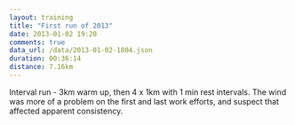 ```yaml
---
layout: training
title: "First run of 2013"
date: 2013-01-02 19:20
comments: true
data_url: /data/2013-01-02-1804.json
duration: 00:36:14
distance: 7.16km
---
```

Interval run - 3km warm up, then 4 x 1km with 1 min rest intervals. The wind 
was more of a problem on the first and last work efforts, and suspect that
affected apparent consistency. 

